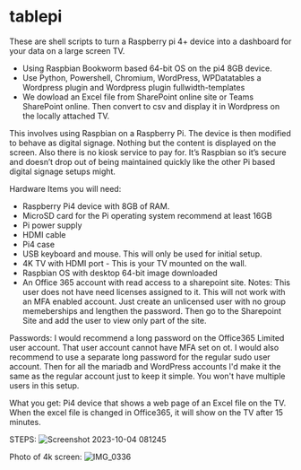 # tablepi
These are shell scripts to turn a Raspberry pi 4+ device into a dashboard for your data on a large screen TV. 
- Using Raspbian Bookworm based 64-bit OS on the pi4 8GB device.
- Use Python, Powershell, Chromium, WordPress, WPDatatables a Wordpress plugin and Wordpress plugin fullwidth-templates
- We dowload an Excel file from SharePoint online site or Teams SharePoint online. Then convert to csv and display it in Wordpress on the locally attached TV. 


This involves using Raspbian on a Raspberry Pi. The device is then modified to behave as digital signage. Nothing but the content is displayed on the screen. Also there is no kiosk service to pay for. It’s Raspbian so it’s secure and doesn’t drop out of being maintained quickly like the other Pi based digital signage setups might. 

Hardware Items you will need:
- Raspberry Pi4 device with 8GB of RAM. 
- MicroSD card for the Pi operating system recommend at least 16GB
- Pi power supply
- HDMI cable
- Pi4 case 
- USB keyboard and mouse. This will only be used for initial setup.
- 4K TV with HDMI port - This is your TV mounted on the wall. 
- Raspbian OS with desktop 64-bit image downloaded
- An Office 365 account with read access to a sharepoint site. Notes: This user does not have need licenses assigned to it. This will not work with an MFA enabled account. Just create an unlicensed user with no group memeberships and lengthen the password.  Then go to the Sharepoint Site and add the user to view only part of the site. 

Passwords: I would recommend a long password on the Office365 Limited user account. That user account cannot have MFA set on ot. I would also recommend to use a separate long password for the regular sudo user account. Then for all the mariadb and WordPress accounts I'd make it the same as the regular account just to keep it simple. You won't have multiple users in this setup. 

What you get: Pi4 device that shows a web page of an Excel file on the TV. When the excel file is changed in Office365, it will show on the TV after 15 minutes.  

STEPS:
![Screenshot 2023-10-04 081245](https://github.com/ugotapi/tablepi/assets/14945441/340e5350-cdb0-488d-a4d7-961ee9eaa2b1)


Photo of 4k screen:
![IMG_0336](https://github.com/ugotapi/tablepi/assets/14945441/4afd854f-4e01-4f9c-ba29-6a49110b38cd)




